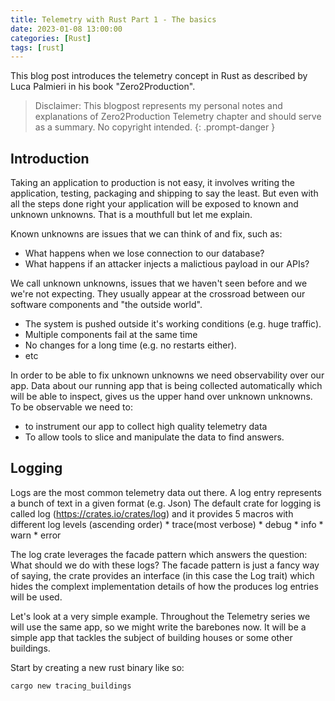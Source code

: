 ```yaml
---
title: Telemetry with Rust Part 1 - The basics
date: 2023-01-08 13:00:00
categories: [Rust]
tags: [rust]
---
```


This blog post introduces the telemetry concept in Rust as described by Luca Palmieri in his book "Zero2Production". 

> Disclaimer: This blogpost represents my personal notes and explanations of Zero2Production Telemetry chapter and should serve as a summary. No copyright intended.
{: .prompt-danger }


## Introduction

Taking an application to production is not easy, it involves writing the application, testing, packaging and shipping to say the least. But even with all the steps done right your application will be exposed to known and unknown unknowns. That is a mouthfull but let me explain.

Known unknowns are issues that we can think of and fix, such as:
* What happens when we lose connection to our database?
* What happens if an attacker injects a malictious payload in our APIs?
  
We call unknown unknowns, issues that we haven't seen before and we we're not expecting. They usually appear at the crossroad between our software components and "the outside world". 

  * The system is pushed outside it's working conditions (e.g. huge traffic).
  * Multiple components fail at the same time
  * No changes for a long time (e.g. no restarts either).
  * etc


In order to be able to fix unknown unknowns we need observability over our app. Data about our running app that is being collected automatically which will be able to inspect, gives us the upper hand over unknown unknowns.
To be observable we need to:
  * to instrument our app to collect high quality telemetry data
  * To allow tools to slice and manipulate the data to find answers.

## Logging

Logs are the most common telemetry data out there. A log entry represents a bunch of text in a given format (e.g. Json)
The default crate for logging is called log (https://crates.io/crates/log) and it provides 5 macros with different log levels (ascending order)
    * trace(most verbose)
    * debug
    * info
    * warn
    * error

The log crate leverages the facade pattern which answers the question: What should we do with these logs?
The facade pattern is just a fancy way of saying, the crate provides an interface (in this case the Log trait) which hides the complext implementation details of how the produces log entries will be used.

Let's look at a very simple example. Throughout the Telemetry series we will use the same app, so we might write the barebones now. It will be a simple app that tackles the subject of building houses or some other buildings.

Start by creating a new rust binary like so:

```bash
cargo new tracing_buildings
```






